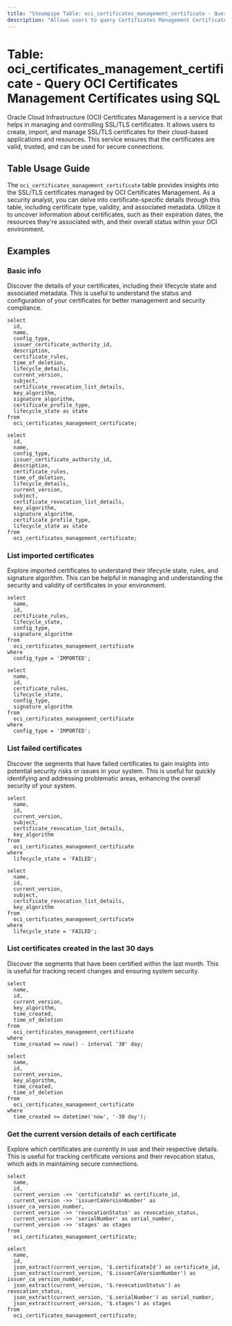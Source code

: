 ```yaml
---
title: "Steampipe Table: oci_certificates_management_certificate - Query OCI Certificates Management Certificates using SQL"
description: "Allows users to query Certificates Management Certificates in Oracle Cloud Infrastructure."
---
```


# Table: oci_certificates_management_certificate - Query OCI Certificates Management Certificates using SQL

Oracle Cloud Infrastructure (OCI) Certificates Management is a service that helps in managing and controlling SSL/TLS certificates. It allows users to create, import, and manage SSL/TLS certificates for their cloud-based applications and resources. This service ensures that the certificates are valid, trusted, and can be used for secure connections.

## Table Usage Guide

The `oci_certificates_management_certificate` table provides insights into the SSL/TLS certificates managed by OCI Certificates Management. As a security analyst, you can delve into certificate-specific details through this table, including certificate type, validity, and associated metadata. Utilize it to uncover information about certificates, such as their expiration dates, the resources they're associated with, and their overall status within your OCI environment.

## Examples

### Basic info
Discover the details of your certificates, including their lifecycle state and associated metadata. This is useful to understand the status and configuration of your certificates for better management and security compliance.

```sql+postgres
select
  id,
  name,
  config_type,
  issuer_certificate_authority_id,
  description,
  certificate_rules,
  time_of_deletion,
  lifecycle_details,
  current_version,
  subject,
  certificate_revocation_list_details,
  key_algorithm,
  signature_algorithm,
  certificate_profile_type,
  lifecycle_state as state
from
  oci_certificates_management_certificate;
```

```sql+sqlite
select
  id,
  name,
  config_type,
  issuer_certificate_authority_id,
  description,
  certificate_rules,
  time_of_deletion,
  lifecycle_details,
  current_version,
  subject,
  certificate_revocation_list_details,
  key_algorithm,
  signature_algorithm,
  certificate_profile_type,
  lifecycle_state as state
from
  oci_certificates_management_certificate;
```

### List imported certificates
Explore imported certificates to understand their lifecycle state, rules, and signature algorithm. This can be helpful in managing and understanding the security and validity of certificates in your environment.

```sql+postgres
select
  name,
  id,
  certificate_rules,
  lifecycle_state,
  config_type,
  signature_algorithm
from
  oci_certificates_management_certificate
where
  config_type = 'IMPORTED';
```

```sql+sqlite
select
  name,
  id,
  certificate_rules,
  lifecycle_state,
  config_type,
  signature_algorithm
from
  oci_certificates_management_certificate
where
  config_type = 'IMPORTED';
```

### List failed certificates
Discover the segments that have failed certificates to gain insights into potential security risks or issues in your system. This is useful for quickly identifying and addressing problematic areas, enhancing the overall security of your system.

```sql+postgres
select
  name,
  id,
  current_version,
  subject,
  certificate_revocation_list_details,
  key_algorithm
from
  oci_certificates_management_certificate
where
  lifecycle_state = 'FAILED';
```

```sql+sqlite
select
  name,
  id,
  current_version,
  subject,
  certificate_revocation_list_details,
  key_algorithm
from
  oci_certificates_management_certificate
where
  lifecycle_state = 'FAILED';
```

### List certificates created in the last 30 days
Discover the segments that have been certified within the last month. This is useful for tracking recent changes and ensuring system security.

```sql+postgres
select
  name,
  id,
  current_version,
  key_algorithm,
  time_created,
  time_of_deletion
from
  oci_certificates_management_certificate
where
  time_created >= now() - interval '30' day;
```

```sql+sqlite
select
  name,
  id,
  current_version,
  key_algorithm,
  time_created,
  time_of_deletion
from
  oci_certificates_management_certificate
where
  time_created >= datetime('now', '-30 day');
```

### Get the current version details of each certificate
Explore which certificates are currently in use and their respective details. This is useful for tracking certificate versions and their revocation status, which aids in maintaining secure connections.

```sql+postgres
select
  name,
  id,
  current_version ->> 'certificateId' as certificate_id,
  current_version ->> 'issuerCaVersionNumber' as issuer_ca_version_number,
  current_version ->> 'revocationStatus' as revocation_status,
  current_version ->> 'serialNumber' as serial_number,
  current_version ->> 'stages' as stages
from
  oci_certificates_management_certificate;
```

```sql+sqlite
select
  name,
  id,
  json_extract(current_version, '$.certificateId') as certificate_id,
  json_extract(current_version, '$.issuerCaVersionNumber') as issuer_ca_version_number,
  json_extract(current_version, '$.revocationStatus') as revocation_status,
  json_extract(current_version, '$.serialNumber') as serial_number,
  json_extract(current_version, '$.stages') as stages
from
  oci_certificates_management_certificate;
```